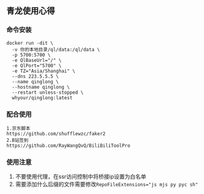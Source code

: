 ## 青龙使用心得

### 命令安装
```
docker run -dit \
  -v 你的本地目录/ql/data:/ql/data \
  -p 5700:5700 \
  -e QlBaseUrl="/" \
  -e QlPort="5700" \
  -e TZ="Asia/Shanghai" \
  --dns 223.5.5.5 \
  --name qinglong \
  --hostname qinglong \
  --restart unless-stopped \
  whyour/qinglong:latest
```

### 配合使用
```
1.京东脚本
https://github.com/shufflewzc/faker2
2.B站签到
https://github.com/RayWangQvQ/BiliBiliToolPro
```

### 使用注意
1. 不要使用代理，在ssr访问控制中将桥接ip设置为白名单
2. 需要添加什么后缀的文件需要修改```RepoFileExtensions="js mjs py pyc sh"```
